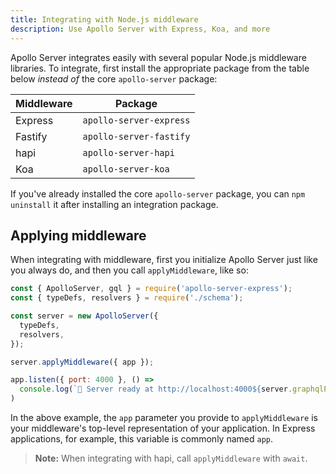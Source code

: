 ```yaml
---
title: Integrating with Node.js middleware
description: Use Apollo Server with Express, Koa, and more
---
```


Apollo Server integrates easily with several popular Node.js middleware libraries.
To integrate, first install the appropriate package from the table below _instead of_
the core `apollo-server` package:

| Middleware  | Package  |
|---|---|
| Express  | `apollo-server-express`  |
| Fastify  | `apollo-server-fastify`  |
| hapi  | `apollo-server-hapi`  |
| Koa | `apollo-server-koa` |

If you've already installed the core `apollo-server` package, you can `npm uninstall`
it after installing an integration package.

## Applying middleware

When integrating with middleware, first you initialize Apollo Server just like you 
always do, and then you call `applyMiddleware`, like so:

```js
const { ApolloServer, gql } = require('apollo-server-express');
const { typeDefs, resolvers } = require('./schema');

const server = new ApolloServer({
  typeDefs,
  resolvers,
});

server.applyMiddleware({ app });

app.listen({ port: 4000 }, () =>
  console.log(`🚀 Server ready at http://localhost:4000${server.graphqlPath}`)
)
```

In the above example, the `app` parameter you provide to `applyMiddleware`
is your middleware's top-level representation of your application. In Express applications, for example, this variable is commonly named `app`.

> **Note:** When integrating with hapi, call `applyMiddleware` with `await`.
